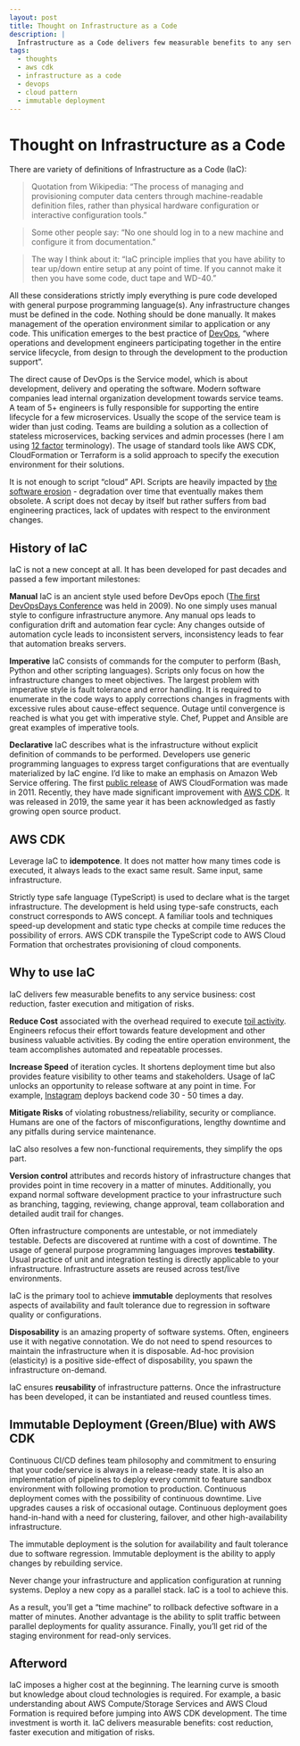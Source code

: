 ```yaml
---
layout: post
title: Thought on Infrastructure as a Code
description: |
  Infrastructure as a Code delivers few measurable benefits to any service business: cost reduction, faster execution and mitigation of risks. It imposes a higher cost at the beginning but as a result you’ll get a “time machine” to rollback defective software in a matter of minutes.
tags:
  - thoughts
  - aws cdk
  - infrastructure as a code
  - devops
  - cloud pattern
  - immutable deployment
---
```


# Thought on Infrastructure as a Code

There are variety of definitions of Infrastructure as a Code (IaC):

> Quotation from Wikipedia: “The process of managing and provisioning computer data centers through machine-readable definition files, rather than physical hardware configuration or interactive configuration tools.”

> Some other people say: “No one should log in to a new machine and configure it from documentation.”

> The way I think about it: “IaC principle implies that you have ability to tear up/down entire setup at any point of time. If you cannot make it then you have some code, duct tape and WD-40.”

All these considerations strictly imply everything is pure code developed with general purpose programming language(s). Any infrastructure changes must be defined in the code. Nothing should be done manually. It makes management of the operation environment similar to application or any code. This unification emerges to the best practice of [DevOps](https://medium.com/it-dead-inside/devops-is-a-matter-of-attitude-as-much-as-aptitude-339a59b942b9), “where operations and development engineers participating together in the entire service lifecycle, from design to through the development to the production support”.

The direct cause of DevOps is the Service model, which is about development, delivery and operating the software. Modern software companies lead internal organization development towards service teams. A team of 5+ engineers is fully responsible for supporting the entire lifecycle for a few microservices. Usually the scope of the service team is wider than just coding. Teams are building a solution as a collection of stateless microservices, backing services and admin processes (here I am using [12 factor](https://12factor.net/) terminology). The usage of standard tools like AWS CDK, CloudFormation or Terraform is a solid approach to specify the execution environment for their solutions.

It is not enough to script “cloud” API. Scripts are heavily impacted by [the software erosion](https://en.wikipedia.org/wiki/Software_rot) - degradation over time that eventually makes them obsolete. A script does not decay by itself but rather suffers from bad engineering practices, lack of updates with respect to the environment changes.

## History of IaC

IaC is not a new concept at all. It has been developed for past decades and passed a few important milestones: 

**Manual** IaC is an ancient style used before DevOps epoch ([The first DevOpsDays Conference](https://devops.com/the-origins-of-devops-whats-in-a-name/) was held in 2009). No one simply uses manual style to configure infrastructure anymore. Any manual ops leads to configuration drift and automation fear cycle: Any changes outside of automation cycle leads to inconsistent servers, inconsistency leads to fear that automation breaks servers.

**Imperative** IaC consists of commands for the computer to perform (Bash, Python and other scripting languages). Scripts only focus on how the infrastructure changes to meet objectives. The largest problem with imperative style is fault tolerance and error handling. It is required to enumerate in the code ways to apply corrections changes in fragments with excessive rules about cause-effect sequence. Outage until convergence is reached is what you get with imperative style. Chef, Puppet and Ansible are great examples of imperative tools. 

**Declarative** IaC describes what is the infrastructure without explicit definition of commands to be performed. Developers use generic programming languages to express target configurations that are eventually materialized by IaC engine. I’d like to make an emphasis on Amazon Web Service offering. The first [public release](https://docs.aws.amazon.com/AWSCloudFormation/latest/UserGuide/ReleaseHistory.html) of AWS CloudFormation was made in 2011. Recently, they have made significant improvement with [AWS CDK](https://github.com/aws/aws-cdk). It was released in 2019, the same year it has been acknowledged as fastly growing open source product.

## AWS CDK

Leverage IaC to **idempotence**. It does not matter how many times code is executed, it always leads to the exact same result. Same input, same infrastructure. 

Strictly type safe language (TypeScript) is used to declare what is the target infrastructure. The development is held using type-safe constructs, each construct corresponds to AWS concept. A familiar tools and techniques speed-up development and static type checks at compile time reduces the possibility of errors. AWS CDK transpile the TypeScript code to AWS Cloud Formation that orchestrates provisioning of cloud components.

## Why to use IaC

IaC delivers few measurable benefits to any service business: cost reduction, faster execution and mitigation of risks. 

**Reduce Cost** associated with the overhead required to execute [toil activity](https://landing.google.com/sre/workbook/chapters/eliminating-toil/). Engineers refocus their effort towards feature development and other business valuable activities. By coding the entire operation environment, the team accomplishes automated and repeatable processes.

**Increase Speed** of iteration cycles. It shortens deployment time but also provides feature visibility to other teams and stakeholders. Usage of IaC unlocks an opportunity to release software at any point in time. For example, [Instagram](https://instagram-engineering.com/continuous-deployment-at-instagram-1e18548f01d1) deploys backend code 30 - 50 times a day.

**Mitigate Risks** of violating robustness/reliability, security or compliance. Humans are one of the factors of misconfigurations, lengthy downtime and any pitfalls during service maintenance. 

IaC also resolves a few non-functional requirements, they simplify the ops part.

**Version control** attributes and records history of infrastructure changes that provides point in time recovery in a matter of minutes. Additionally, you expand normal software development practice to your infrastructure such as branching, tagging, reviewing, change approval, team collaboration and detailed audit trail for changes.

Often infrastructure components are untestable, or not immediately testable. Defects are discovered at runtime with a cost of downtime. The usage of general purpose programming languages improves **testability**. Usual practice of unit and integration testing is directly applicable to your infrastructure. Infrastructure assets are reused across test/live environments. 

IaC is the primary tool to achieve **immutable** deployments that resolves aspects of availability and fault tolerance due to regression in software quality or configurations. 

**Disposability** is an amazing property of software systems. Often, engineers use it with negative connotation. We do not need to spend resources to maintain the infrastructure when it is disposable. Ad-hoc provision (elasticity) is a positive side-effect of disposability, you spawn the infrastructure on-demand. 

IaC ensures **reusability** of infrastructure patterns. Once the infrastructure has been developed, it can be instantiated and reused countless times.

## Immutable Deployment (Green/Blue) with AWS CDK

Continuous CI/CD defines team philosophy and commitment to ensuring that your code/service is always in a release-ready state. It is also an implementation of pipelines to deploy every commit to feature sandbox environment with following promotion to production. Continuous deployment comes with the possibility of continuous downtime. Live upgrades causes a risk of occasional outage. Continuous deployment goes hand-in-hand with a need for clustering, failover, and other high-availability infrastructure. 

The immutable deployment is the solution for availability and fault tolerance due to software regression. Immutable deployment is the ability to apply changes by rebuilding service. 

Never change your infrastructure and application configuration at running systems. Deploy a new copy as a parallel stack. IaC is a tool to achieve this. 

As a result, you’ll get a “time machine” to rollback defective software in a matter of minutes. Another advantage is the ability to split traffic between parallel deployments for quality assurance. Finally, you’ll get rid of the staging environment for read-only services.


## Afterword

IaC imposes a higher cost at the beginning. The learning curve is smooth but knowledge about cloud technologies is required. For example, a basic understanding about AWS Compute/Storage Services and AWS Cloud Formation is required before jumping into AWS CDK development. The time investment is worth it. IaC delivers measurable benefits: cost reduction, faster execution and mitigation of risks.
